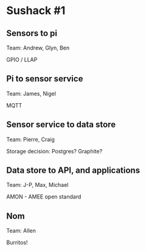 Sushack #1
==========

Sensors to pi
-------------

Team: Andrew, Glyn, Ben

GPIO / LLAP

Pi to sensor service
--------------------

Team: James, Nigel

MQTT

Sensor service to data store
----------------------------

Team: Pierre, Craig

Storage decision: Postgres? Graphite?

Data store to API, and applications
-----------------------------------

Team: J-P, Max, Michael

AMON - AMEE open standard

Nom
---

Team: Allen

Burritos!
